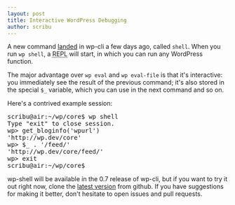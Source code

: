 ```yaml
---
layout: post
title: Interactive WordPress Debugging
author: scribu
---
```


A new command [landed](https://github.com/wp-cli/wp-cli/pull/89) in wp-cli a few days ago, called `shell`. When you run `wp shell`, a <acronym title="read-eval-print-loop">REPL</acronym> will start, in which you can run any WordPress function.

The major advantage over `wp eval` and `wp eval-file` is that it's interactive: you immediately see the result of the previous command; it's also stored in the special `$_` variable, which you can use in the next command and so on.

Here's a contrived example session:

<pre>
scribu@air:~/wp/core$ wp shell
Type "exit" to close session.
wp> get_bloginfo('wpurl')
'http://wp.dev/core'
wp> $_ . '/feed/'
'http://wp.dev/core/feed/'
wp> exit
scribu@air:~/wp/core$
</pre>

wp-shell will be available in the 0.7 release of wp-cli, but if you want to try it out right now, clone the [latest version](https://github.com/wp-cli/wp-cli) from github. If you have suggestions for making it better, don't hesitate to open issues and pull requests. 
